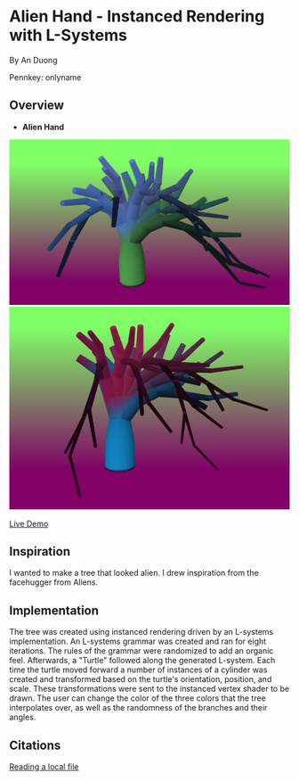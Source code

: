 # Alien Hand - Instanced Rendering with L-Systems

By An Duong

Pennkey: onlyname

## Overview
* **Alien Hand**
<img src="AlienHand1.png" width="800"/>

<img src="AlienHandw.png" width="800"/>

[Live Demo](https://onlyname1.github.io/hw04-l-systems/)

## Inspiration
I wanted to make a tree that looked alien. I drew inspiration from the facehugger from Aliens.

## Implementation
The tree was created using instanced rendering driven by an L-systems implementation. An L-systems grammar was created and ran for eight iterations. The rules of the grammar were randomized to add an organic feel. Afterwards, a "Turtle" followed along the generated L-system. Each time the turtle moved forward a number of instances of a cylinder was created and transformed based on the turtle's orientation, position, and scale. These transformations were sent to the instanced vertex shader to be drawn. The user can change the color of the three colors that the tree interpolates over, as well as the randomness of the branches and their angles.

## Citations
[Reading a local file](https://stackoverflow.com/questions/14446447/how-to-read-a-local-text-file)
